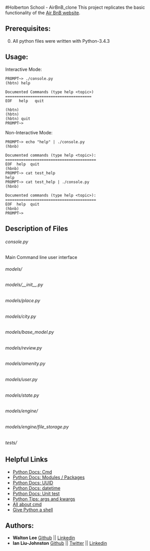 #Holberton School - AirBnB_clone
This project replicates the basic functionality of the [Air BnB website](http://www.airbnb.com/).

## Prerequisites:
0. All python files were written with Python-3.4.3

## Usage:
Interactive Mode:
```
PROMPT~> ./console.py
(hbtn) help

Documented Commands (type help <topic>)
======================================
EOF   help   quit

(hbtn)
(hbtn)
(hbtn) quit
PROMPT~>
```
Non-Interactive Mode:
```
PROMPT~> echo "help" | ./console.py
(hbnb)

Documented commands (type help <topic>):
========================================
EOF  help  quit
(hbnb) 
PROMPT~> cat test_help
help
PROMPT~> cat test_help | ./console.py
(hbnb)

Documented commands (type help <topic>):
========================================
EOF  help  quit
(hbnb) 
PROMPT~> 
```

## Description of Files
<h6>console.py</h6>
Main Command line user interface

<h6>models/</h6>


<h6>models/__init__.py</h6>


<h6>models/place.py</h6>


<h6>models/city.py</h6>


<h6>models/base_model.py</h6>


<h6>models/review.py</h6>


<h6>models/amenity.py</h6>


<h6>models/user.py</h6>


<h6>models/state.py</h6>


<h6>models/engine/</h6>


<h6>models/engine/file_storage.py</h6>


<h6>tests/</h6>

## Helpful Links
* [Python Docs: Cmd](https://docs.python.org/3.4/library/cmd.html)
* [Python Docs: Modules / Packages](https://docs.python.org/3.4/tutorial/modules.html#packages)
* [Python Docs: UUID](https://docs.python.org/3.4/library/uuid.html)
* [Python Docs: datetime](https://docs.python.org/3.4/library/datetime.html)
* [Python Docs: Unit test](https://docs.python.org/3.4/library/unittest.html#module-unittest)
* [Python Tips: args and kwargs](https://pythontips.com/2013/08/04/args-and-kwargs-in-python-explained/)
* [All about cmd](https://pymotw.com/2/cmd/)
* [Give Python a shell](https://coderwall.com/p/w78iva/give-your-python-program-a-shell-with-the-cmd-module)

## Authors:
* **Walton Lee** [Github](https://github.com/WalLee2) || [Linkedin](https://www.linkedin.com/in/walton-lee-443560a6/)
* **Ian Liu-Johnston** [Github](https://github.com/ianliu-johnston) || [Twitter](https://twitter.com/@concativerse) || [Linkedin](https://www.linkedin.com/in/ian-liu-johnston-32a40a115)
